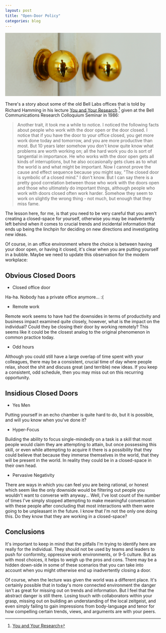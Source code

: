 ```yaml
---
layout: post
title: "Open-Door Policy"
categories: blog
---
```


<img class="fit image"
     src="/images/open-door-policy/doorknobs.png"
     title="https://www.flickr.com/photos/hernanpc/9297447441/in/photolist-fazRcX-q4cBTQ-DSuehV-5UGXME-bCMdMw-e1QJxH-47nAmx-CUg8fS-xNTYFm-XxEy-8z5DWC-69bcgA-nj1UHG-9gEzcP-q5of53-dP3Amr-962hwY-iz7B-4nDdhq-asbefW-bKzeya-dHSqy3-zmdpDU-9PVSPo-2Nrxxr-drJP3F-drJQwB-drK3ho-drK36S-drK2YL-drK4GC-drK2FN-drJSQF-2Chib-oADECx-6uTVG9-qRp3gb-uRXSwX-dST8sR-oTDurt-5NazF8-4LMzDR-drJV16-drJW64-drJZrQ-4sKmid-drJRSe-drK2vu-77F1i2-bqJxJx" />

There's a story about some of the old Bell Labs offices that is told by
Richard Hamming in his lecture
[You and Your Research](http://www.cs.virginia.edu/~robins/YouAndYourResearch.html) [^1]
given at the Bell Communications Research Colloquium Seminar 
in 1986:

> Another trait, it took me a while to notice. I noticed the following facts
	about people who work with the door open or the door closed. I notice that if
	you have the door to your office closed, you get more work done today and
	tomorrow, and you are more productive than most. But 10 years later somehow you
	don't know quite know what problems are worth working on; all the hard work you
	do is sort of tangential in importance. He who works with the door open gets
	all kinds of interruptions, but he also occasionally gets clues as to what the
	world is and what might be important. Now I cannot prove the cause and effect
	sequence because you might say, "The closed door is symbolic of a closed mind."
	I don't know. But I can say there is a pretty good correlation between those
	who work with the doors open and those who ultimately do important things,
	although people who work with doors closed often work harder. Somehow they seem
	to work on slightly the wrong thing - not much, but enough that they miss fame.

<!--more-->

The lesson here, for me, is that you need to be very careful that you
aren't creating a closed-space for yourself, otherwise you may be inadvertently
left behind when it comes to crucial trends and incidental information
that ends up being the linchpin for deciding on new directions and
investigating new ideas.

Of course, in an office environment where the choice is between having your
door open, or having it closed, it's clear when you are putting yourself
in a bubble. Maybe we need to update this observation for the modern
workplace:

## Obvious Closed Doors

* Closed office door

Ha-ha. Nobody has a private office anymore... :(

* Remote work

Remote work seems to have had the downsides in terms of productivity
and business impact examined quite closely, however, what is the
impact on the individual? Could they be closing their door by
working remotely? This seems like it could be the closest analog to
the original phenomenon in common practice today.

* Odd hours

Although you could still have a large overlap of time spent with
your colleagues, there may be a consistent, crucial time of day where
people relax, shoot the shit and discuss great (and terrible) new
ideas. If you keep a consistent, odd schedule, then you may miss
out on this recurring opportunity.

## Insidious Closed Doors

* Yes Men

Putting yourself in an echo chamber is quite hard to do, but it is
possible, and will you know when you've done it?

* Hyper-Focus

Building the ability to focus single-mindedly on a task is a skill
that most people would claim they are attempting to attain, but
once possessing this skill, or even while attempting to acquire it
there is a possibility that they could believe that because they
immerse themselves in the world, that they will be present in the
world. In reality they could be in a closed-space in their own head.

* Pervasive Negativity

There are ways in which you can feel you are being rational, or honest which
seem like the only downside would be filtering out people you wouldn't want to
converse with anyway... Well, I've lost count of the number of times I've
simply stopped attempting to make meaningful conversation with these people
after concluding that most interactions with them were going to be unpleasant
in the future. I know that I'm not the only one doing this. Do they know that
they are working in a closed-space?

## Conclusions

It's important to keep in mind that the pitfalls I'm trying to identify
here are really for the individual. They should not be used by teams
and leaders to push for conformity, oppressive work environments, or
9-5 culture. But as with most choices, it helps to weigh up the pros
and cons. There may be a hidden down-side in some of these scenarios
that you can take into account when you might otherwise end up
inadvertently closing a door.

Of course, when the lecture was given the world was a different place.
It's certainly possible that in today's more connected environment
the danger isn't as great for missing out on trends and information.
But I feel that the abstract danger is still there.
Losing touch with collaborators within your grasp, missing out on
building an understanding of the local zeitgeist, and even simply
failing to gain impressions from body-language and tenor for how
compelling certain trends, views, and arguments are with your
peers.

[^1]: [You and Your Research](http://www.cs.virginia.edu/~robins/YouAndYourResearch.html)
